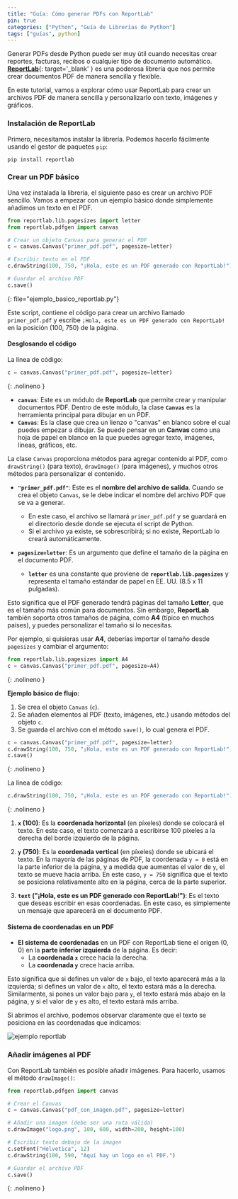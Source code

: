 ```yaml
---
title: "Guía: Cómo generar PDFs con ReportLab"
pin: true
categories: ["Python", "Guía de Librerías de Python"]
tags: ["guías", python]
---
```


Generar PDFs desde Python puede ser muy útil cuando necesitas crear reportes, facturas, recibos o cualquier tipo de documento automático. [**ReportLab**](https://www.reportlab.com/){: target='_blank' } es una poderosa librería que nos permite crear documentos PDF de manera sencilla y flexible.

En este tutorial, vamos a explorar cómo usar ReportLab para crear un archivos PDF de manera sencilla y personalizarlo con texto, imágenes y gráficos.

### **Instalación de ReportLab**

Primero, necesitamos instalar la librería. Podemos hacerlo fácilmente usando el gestor de paquetes `pip`:

```terminal
pip install reportlab
```

### **Crear un PDF básico**

Una vez instalada la librería, el siguiente paso es crear un archivo PDF sencillo. Vamos a empezar con un ejemplo básico donde simplemente añadimos un texto en el PDF.

```py
from reportlab.lib.pagesizes import letter
from reportlab.pdfgen import canvas

# Crear un objeto Canvas para generar el PDF
c = canvas.Canvas("primer_pdf.pdf", pagesize=letter)

# Escribir texto en el PDF
c.drawString(100, 750, "¡Hola, este es un PDF generado con ReportLab!")

# Guardar el archivo PDF
c.save()
```
{: file="ejemplo_basico_reportlab.py"}

Este script, contiene el código para crear un archivo llamado `primer_pdf.pdf` y escribe `¡Hola, este es un PDF generado con ReportLab!` en la posición (100, 750) de la página.

#### **Desglosando el código**


La línea de código:

```python
c = canvas.Canvas("primer_pdf.pdf", pagesize=letter)
```
{: .nolineno }

- **`canvas`**: Este es un módulo de **ReportLab** que permite crear y manipular documentos PDF. Dentro de este módulo, la clase **`Canvas`** es la herramienta principal para dibujar en un PDF.
- **`Canvas`**: Es la clase que crea un lienzo o "canvas" en blanco sobre el cual puedes empezar a dibujar. Se puede pensar en un **Canvas** como una hoja de papel en blanco en la que puedes agregar texto, imágenes, líneas, gráficos, etc.

La clase `Canvas` proporciona métodos para agregar contenido al PDF, como `drawString()` (para texto), `drawImage()` (para imágenes), y muchos otros métodos para personalizar el contenido.

- **`"primer_pdf.pdf"`**: Este es el **nombre del archivo de salida**. Cuando se crea el objeto `Canvas`, se le debe indicar el nombre del archivo PDF que se va a generar. 
    - En este caso, el archivo se llamará `primer_pdf.pdf` y se guardará en el directorio desde donde se ejecuta el script de Python.
    - Si el archivo ya existe, se sobrescribirá; si no existe, ReportLab lo creará automáticamente.

- **`pagesize=letter`**: Es un argumento que define el tamaño de la página en el documento PDF.
    - **`letter`** es una constante que proviene de **`reportlab.lib.pagesizes`** y representa el tamaño estándar de papel en EE. UU. (8.5 x 11 pulgadas).
  
Esto significa que el PDF generado tendrá páginas del tamaño **Letter**, que es el tamaño más común para documentos. Sin embargo, **ReportLab** también soporta otros tamaños de página, como **A4** (típico en muchos países), y puedes personalizar el tamaño si lo necesitas.

Por ejemplo, si quisieras usar **A4**, deberías importar el tamaño desde `pagesizes` y cambiar el argumento:

```python
from reportlab.lib.pagesizes import A4
c = canvas.Canvas("primer_pdf.pdf", pagesize=A4)
```
{: .nolineno }

**Ejemplo básico de flujo:**

1. Se crea el objeto `Canvas` (`c`).
2. Se añaden elementos al PDF (texto, imágenes, etc.) usando métodos del objeto `c`.
3. Se guarda el archivo con el método `save()`, lo cual genera el PDF.

```python
c = canvas.Canvas("primer_pdf.pdf", pagesize=letter)
c.drawString(100, 750, "¡Hola, este es un PDF generado con ReportLab!")
c.save()
```
{: .nolineno }


La línea de código:

```python
c.drawString(100, 750, "¡Hola, este es un PDF generado con ReportLab!")
```
{: .nolineno }

1. **`x` (100)**: Es la **coordenada horizontal** (en píxeles) donde se colocará el texto. En este caso, el texto comenzará a escribirse 100 píxeles a la derecha del borde izquierdo de la página. 
   
2. **`y` (750)**: Es la **coordenada vertical** (en píxeles) donde se ubicará el texto. En la mayoría de las páginas de PDF, la coordenada `y = 0` está en la parte inferior de la página, y a medida que aumentas el valor de `y`, el texto se mueve hacia arriba. En este caso, `y = 750` significa que el texto se posiciona relativamente alto en la página, cerca de la parte superior.

3. **`text` ("¡Hola, este es un PDF generado con ReportLab!")**: Es el texto que deseas escribir en esas coordenadas. En este caso, es simplemente un mensaje que aparecerá en el documento PDF.

#### **Sistema de coordenadas en un PDF**

- **El sistema de coordenadas** en un PDF con ReportLab tiene el origen (0, 0) en la **parte inferior izquierda** de la página. Es decir:
  - La **coordenada `x`** crece hacia la derecha.
  - La **coordenada `y`** crece hacia arriba.

Esto significa que si defines un valor de `x` bajo, el texto aparecerá más a la izquierda; si defines un valor de `x` alto, el texto estará más a la derecha. Similarmente, si pones un valor bajo para `y`, el texto estará más abajo en la página, y si el valor de `y` es alto, el texto estará más arriba.

Si abrimos el archivo, podemos observar claramente que el texto se posiciona en las coordenadas que indicamos:

![ejemplo reportlab](python/reportlab-ejemplo-basico.webp)

### **Añadir imágenes al PDF**

Con ReportLab también es posible añadir imágenes. Para hacerlo, usamos el método `drawImage()`:

```py
from reportlab.pdfgen import canvas

# Crear el Canvas
c = canvas.Canvas("pdf_con_imagen.pdf", pagesize=letter)

# Añadir una imagen (debe ser una ruta válida)
c.drawImage("logo.png", 100, 600, width=200, height=100)

# Escribir texto debajo de la imagen
c.setFont("Helvetica", 12)
c.drawString(100, 590, "Aquí hay un logo en el PDF.")

# Guardar el archivo PDF
c.save()
```
{: .nolineno }